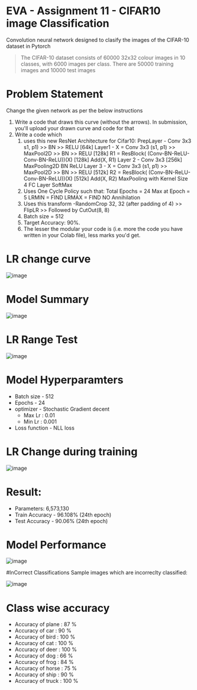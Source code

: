 # EVA - Assignment 11 - CIFAR10 image Classification

Convolution neural network designed to clasify the images of the CIFAR-10 dataset in Pytorch

> The CIFAR-10 dataset consists of 60000 32x32 colour images in 10 classes, with 6000 images per class. There are 50000 training images and 10000 test images

# Problem Statement
Change the given network as per the below instructions
1. Write a code that draws this curve (without the arrows). In submission, you'll upload your drawn curve and code for that
2. Write a code which 
	1. uses this new ResNet Architecture for Cifar10:
		PrepLayer - 
			Conv 3x3 s1, p1) >> BN >> RELU [64k]
		Layer1 -
			X = Conv 3x3 (s1, p1) >> MaxPool2D >> BN >> RELU [128k]
			R1 = ResBlock( (Conv-BN-ReLU-Conv-BN-ReLU))(X) [128k] 
			Add(X, R1)
		Layer 2 -
			Conv 3x3 [256k]
			MaxPooling2D
			BN
			ReLU
		Layer 3 -
			X = Conv 3x3 (s1, p1) >> MaxPool2D >> BN >> RELU [512k]
			R2 = ResBlock( (Conv-BN-ReLU-Conv-BN-ReLU))(X) [512k]
			Add(X, R2)
		MaxPooling with Kernel Size 4
		FC Layer 
		SoftMax
	2. Uses One Cycle Policy such that:
		Total Epochs = 24
		Max at Epoch = 5
		LRMIN = FIND
		LRMAX = FIND
		NO Annihilation
	3. Uses this transform -RandomCrop 32, 32 (after padding of 4) >> FlipLR >> Followed by CutOut(8, 8)
	4. Batch size = 512
	5. Target Accuracy: 90%. 
	6. The lesser the modular your code is (i.e. more the code you have written in your Colab file), less marks you'd get. 


# LR change curve

![image](https://user-images.githubusercontent.com/48342398/95652062-14b74400-0b0c-11eb-8379-5b4b0306abc8.png)



# Model Summary

![image](https://user-images.githubusercontent.com/48342398/95651801-53e49580-0b0a-11eb-814a-f966c2eed47f.png)




# LR Range Test

![image](https://user-images.githubusercontent.com/48342398/95651871-c5bcdf00-0b0a-11eb-997a-c7510885deaa.png)




# Model Hyperparamters
* Batch size - 512
* Epochs - 24
* optimizer - Stochastic Gradient decent
	* Max Lr : 0.01
	* Min Lr : 0.001
* Loss function - NLL loss

# LR Change during training

![image](https://user-images.githubusercontent.com/48342398/95651915-0ae11100-0b0b-11eb-8862-edb34146f455.png)


# Result:
* Parameters: 6,573,130
* Train Accuracy - 96.108% (24th epoch)
* Test Accuracy - 90.06% (24th epoch)

# Model Performance

![image](https://user-images.githubusercontent.com/48342398/95651982-7dea8780-0b0b-11eb-917d-be8400273b08.png)




#InCorrect Classifications
Sample images which are incorreclty classified:

![image](https://user-images.githubusercontent.com/48342398/95652015-b7bb8e00-0b0b-11eb-9dde-e563ad02d859.png)



# Class wise accuracy

* Accuracy of plane : 87 %
* Accuracy of   car : 90 %
* Accuracy of  bird : 100 %
* Accuracy of   cat : 100 %
* Accuracy of  deer : 100 %
* Accuracy of   dog : 66 %
* Accuracy of  frog : 84 %
* Accuracy of horse : 75 %
* Accuracy of  ship : 90 %
* Accuracy of truck : 100 %
